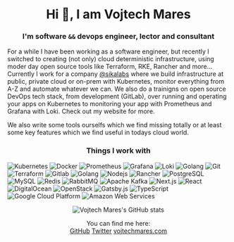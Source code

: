 <p align="center">
  <h1 align="center"> Hi 👋, I am Vojtech Mares</h2>
  <h3 align="center">I'm software <code>&&</code> devops engineer, lector and consultant</h3>
</p>

For a while I have been working as a software engineer, but recently I switched to creating (not only) cloud deterministic infrastructure, using moder day open source tools like Terraform, RKE, Rancher and more... Currently I work for a company [@sikalabs](https://github.com/sikalabs) where we build infrastructure at public, private cloud or on-prem with Kubernetes, monitor everything from A-Z and automate whatever we can. We also do a trainigns on open source DevOps tech stack, from development (GitLab), over running and operating your apps on Kubernetes to monitoring your app with Prometheus and Grafana with Loki. Check out my website for more.

We also write some tools ourselfs which we find missing totally or at least some key features which we find useful in todays cloud world.

<h3 align="center">Things I work with</h3>
<p>
  <img alt="Kubernetes" src="https://img.shields.io/badge/-Kubernetes-326CE5?style=flat-square&logo=kubernetes&logoColor=white" />
  <img alt="Docker" src="https://img.shields.io/badge/-Docker-2496ED?style=flat-square&logo=docker&logoColor=white" />
  <img alt="Prometheus" src="https://img.shields.io/badge/-Prometheus-E6522C?style=flat-square&logo=prometheus&logoColor=white" />
  <img alt="Grafana" src="https://img.shields.io/badge/-Grafana-F46800?style=flat-square&logo=Grafana&logoColor=white" />
  <img alt="Loki" src="https://img.shields.io/badge/-Loki-F46800?style=flat-square" />
  <img alt="Golang" src="https://img.shields.io/badge/-Golang-00ADD8?style=flat-square&logo=Go&logoColor=white" />
  <img alt="Git" src="https://img.shields.io/badge/-Git-F05032?style=flat-square&logo=Git&logoColor=white" />
  <img alt="Terraform" src="https://img.shields.io/badge/-Terraform-7B42BC?style=flat-square&logo=Terraform&logoColor=white" />
  <img alt="Gitlab" src="https://img.shields.io/badge/-GitLab-FCA121?style=flat-square&logo=Gitlab&logoColor=white" />
  <img alt="Golang" src="https://img.shields.io/badge/-Golang-00ADD8?style=flat-square&logo=go&logoColor=white" />
  <img alt="Nodejs" src="https://img.shields.io/badge/-Nodejs-43853d?style=flat-square&logo=Node.js&logoColor=white" />
  <img alt="Rancher" src="https://img.shields.io/badge/-Rancher-0075A8?style=flat-square&logo=Rancher&logoColor=white" />
  <img alt="PostgreSQL" src="https://img.shields.io/badge/-PostgreSQL-4169E1?style=flat-square&logo=PostgreSQL&logoColor=white" />
  <img alt="MySQL" src="https://img.shields.io/badge/-MySQL-4479A1?style=flat-square&logo=MySQL&logoColor=white" />
  <img alt="Redis" src="https://img.shields.io/badge/-Redis-DC382D?style=flat-square&logo=Redis&logoColor=white" />
  <img alt="RabbitMQ" src="https://img.shields.io/badge/-RabbitMQ-FF6600?style=flat-square&logo=rabbitmq&logoColor=white" />
  <img alt="Apache Kafka" src="https://img.shields.io/badge/-Apache_Kafka-231F20?style=flat-square&logo=apachekafka&logoColor=white" />
  <img alt="Next.js" src="https://img.shields.io/badge/-Next.js-000000?style=flat-square&logo=Next.js&logoColor=white" />
  <img alt="React" src="https://img.shields.io/badge/-React-61DAFB?style=flat-square&logo=react&logoColor=white" />
  <img alt="DigitalOcean" src="https://img.shields.io/badge/-DigitalOcean-0080FF?style=flat-square&logo=digitalocean&logoColor=white" />
  <img alt="OpenStack" src="https://img.shields.io/badge/-OpenStack-ED1944?style=flat-square&logo=openstack&logoColor=white" />
  <img alt="Gatsby.js" src="https://img.shields.io/badge/-Gatsby.js-663399?style=flat-square&logo=gatsby&logoColor=white" />
  <img alt="TypeScript" src="https://img.shields.io/badge/-TypeScript-007ACC?style=flat-square&logo=typescript&logoColor=white" />
  <img alt="Google Cloud Platform" src="https://img.shields.io/badge/-Google_Cloud_Platform-1a73e8?style=flat-square&logo=google-cloud&logoColor=white" />
  <img alt="Amazon Web Services" src="https://img.shields.io/badge/-Amazon_Web_Services-232F3E?style=flat-square&logo=amazonaws&logoColor=white" />
</p>

<p align="center">
  <img src="https://github-readme-stats.vercel.app/api?username=vojtechmares&count_private=true&show_icons=true" alt="Vojtech Mares's GitHub stats">
  <p align="center">
    You can find me here:<br />
    <a href="https://github.com/vojtechmares">GitHub</a>&nbsp;<a href="https://twitter.com/vojtechmares_">Twitter</a>&nbsp;<a href="https://vojtechmares.com">vojtechmares.com</a>
  </p>
</p>
<!--
**vojtamares/vojtamares** is a ✨ _special_ ✨ repository because its `README.md` (this file) appears on your GitHub profile.

Here are some ideas to get you started:

- 🔭 I’m currently working on ...
- 🌱 I’m currently learning ...
- 👯 I’m looking to collaborate on ...
- 🤔 I’m looking for help with ...
- 💬 Ask me about ...
- 📫 How to reach me: ...
- 😄 Pronouns: ...
- ⚡ Fun fact: ...
-->
